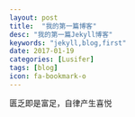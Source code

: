 ```yaml
---
layout: post
title:  "我的第一篇博客"
desc: "我的第一篇Jekyll博客"
keywords: "jekyll,blog,first"
date: 2017-01-19
categories: [Lusifer]
tags: [blog]
icon: fa-bookmark-o
---
```


匮乏即是富足，自律产生喜悦

